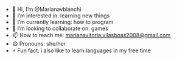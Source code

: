 - 👋 Hi, I’m @Marianavbianchi
- 👀 I’m interested in: learning new things
- 🌱 I’m currently learning: how to program
- 💞️ I’m looking to collaborate on: games
- 📫 How to reach me: marianavitoria.vilasboas2008@gmail.com
- 😄 Pronouns: she/her
- ⚡ Fun fact: i also like to learn languages in my free time

<!---
Marianavbianchi/Marianavbianchi is a ✨ special ✨ repository because its `README.md` (this file) appears on your GitHub profile.
You can click the Preview link to take a look at your changes.
--->
